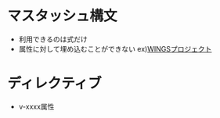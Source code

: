 # マスタッシュ構文
- 利用できるのは式だけ
- 属性に対して埋め込むことができない
ex)<a href="{{ url }}">WINGSプロジェクト</a>

# ディレクティブ
- v-xxxx属性


